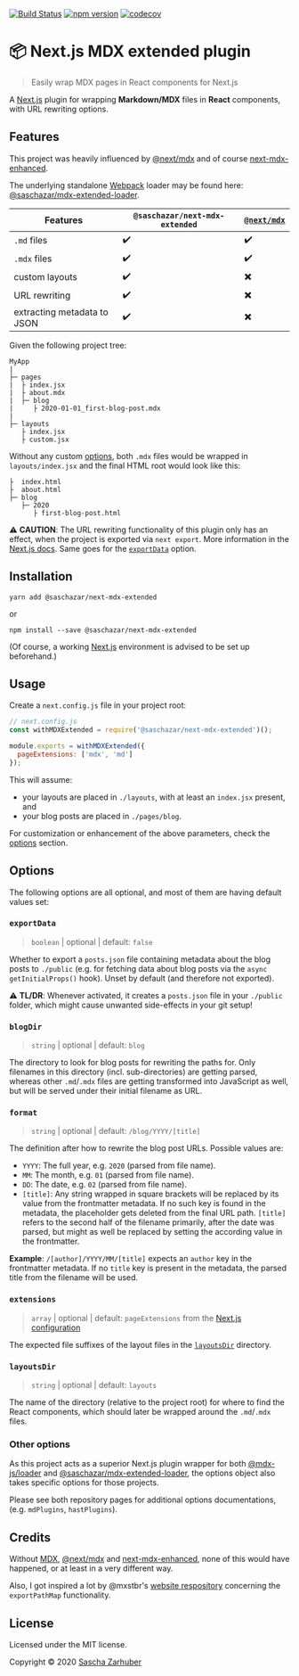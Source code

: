 [![Build Status](https://travis-ci.com/saschazar21/next-mdx-extended.svg?branch=master)](https://travis-ci.com/saschazar21/next-mdx-extended) [![npm version](https://badge.fury.io/js/%40saschazar%2Fnext-mdx-extended.png)](https://badge.fury.io/js/%40saschazar%2Fnext-mdx-extended) [![codecov](https://codecov.io/gh/saschazar21/next-mdx-extended/branch/dev/graph/badge.svg)](https://codecov.io/gh/saschazar21/next-mdx-extended)

# 📦 Next.js MDX extended plugin

> Easily wrap MDX pages in React components for Next.js

A [Next.js](https://nextjs.org) plugin for wrapping **Markdown/MDX** files in **React** components, with URL rewriting options.

## Features

This project was heavily influenced by [@next/mdx](https://github.com/zeit/next.js/tree/canary/packages/next-mdx) and of course [next-mdx-enhanced](https://github.com/hashicorp/next-mdx-enhanced).

The underlying standalone [Webpack](https://webpack.js.org/) loader may be found here: [@saschazar/mdx-extended-loader](https://github.com/saschazar21/mdx-extended-loader).

| **Features**                | `@saschazar/next-mdx-extended` | [`@next/mdx`](https://github.com/zeit/next.js/tree/canary/packages/next-mdx) |
| --------------------------- | ------------------------------ | ---------------------------------------------------------------------------- |
| `.md` files                 | ✔️                             | ✔️                                                                           |
| `.mdx` files                | ✔️                             | ✔️                                                                           |
| custom layouts              | ✔️                             | ✖️                                                                           |
| URL rewriting               | ✔️                             | ✖️                                                                           |
| extracting metadata to JSON | ✔️                             | ✖️                                                                           |

Given the following project tree:

```
MyApp
|
├─ pages
|  ├ index.jsx
|  ├ about.mdx
|  ├─ blog
|     ├ 2020-01-01_first-blog-post.mdx
|
├─ layouts
   ├ index.jsx
   ├ custom.jsx
```

Without any custom [options](#options), both `.mdx` files would be wrapped in `layouts/index.jsx` and the final HTML root would look like this:

```
├  index.html
├  about.html
├─ blog
   ├─ 2020
      ├ first-blog-post.html
```

⚠️ **CAUTION**: The URL rewriting functionality of this plugin only has an effect, when the project is exported via `next export`. More information in the [Next.js docs](https://nextjs.org/docs/api-reference/next.config.js/exportPathMap). Same goes for the [`exportData`](#exportdata) option.

## Installation

`yarn add @saschazar/next-mdx-extended`

or

`npm install --save @saschazar/next-mdx-extended`

(Of course, a working [Next.js](https://nextjs.org) environment is advised to be set up beforehand.)

## Usage

Create a `next.config.js` file in your project root:

```javascript
// next.config.js
const withMDXExtended = require('@saschazar/next-mdx-extended')();

module.exports = withMDXExtended({
  pageExtensions: ['mdx', 'md']
});
```

This will assume:

- your layouts are placed in `./layouts`, with at least an `index.jsx` present, and
- your blog posts are placed in `./pages/blog`.

For customization or enhancement of the above parameters, check the [options](#options) section.

## Options

The following options are all optional, and most of them are having default values set:

### `exportData`

> `boolean` | optional | default: `false`

Whether to export a `posts.json` file containing metadata about the blog posts to `./public` (e.g. for fetching data about blog posts via the `async getInitialProps()` hook). Unset by default (and therefore not exported).

⚠️ **TL/DR**: Whenever activated, it creates a `posts.json` file in your `./public` folder, which might cause unwanted side-effects in your git setup!

### `blogDir`

> `string` | optional | default: `blog`

The directory to look for blog posts for rewriting the paths for. Only filenames in this directory (incl. sub-directories) are getting parsed, whereas other `.md`/`.mdx` files are getting transformed into JavaScript as well, but will be served under their initial filename as URL.

### `format`

> `string` | optional | default: `/blog/YYYY/[title]`

The definition after how to rewrite the blog post URLs. Possible values are:

- `YYYY`: The full year, e.g. `2020` (parsed from file name).
- `MM`: The month, e.g. `01` (parsed from file name).
- `DD`: The date, e.g. `02` (parsed from file name).
- `[title]`: Any string wrapped in square brackets will be replaced by its value from the frontmatter metadata. If no such key is found in the metadata, the placeholder gets deleted from the final URL path. `[title]` refers to the second half of the filename primarily, after the date was parsed, but might as well be replaced by setting the according value in the frontmatter.

**Example**: `/[author]/YYYY/MM/[title]` expects an `author` key in the frontmatter metadata. If no `title` key is present in the metadata, the parsed title from the filename will be used.

### `extensions`

> `array` | optional | default: `pageExtensions` from the [Next.js configuration](https://nextjs.org/docs/api-reference/next.config.js/custom-page-extensions)

The expected file suffixes of the layout files in the [`layoutsDir`](#layoutsdir) directory.

### `layoutsDir`

> `string` | optional | default: `layouts`

The name of the directory (relative to the project root) for where to find the React components, which should later be wrapped around the `.md`/`.mdx` files.

### Other options

As this project acts as a superior Next.js plugin wrapper for both [@mdx-js/loader](https://github.com/mdx-js/mdx) and [@saschazar/mdx-extended-loader](https://github.com/saschazar21/mdx-extended-loader), the options object also takes specific options for those projects.

Please see both repository pages for additional options documentations, (e.g. `mdPlugins`, `hastPlugins`).

## Credits

Without [MDX](https://mdxjs.com/), [@next/mdx](https://github.com/zeit/next.js/tree/canary/packages/next-mdx) and [next-mdx-enhanced](https://github.com/hashicorp/next-mdx-enhanced), none of this would have happened, or at least in a very different way.

Also, I got inspired a lot by @mxstbr's [website respository](https://github.com/mxstbr/mxstbr.com) concerning the `exportPathMap` functionality.

## License

Licensed under the MIT license.

Copyright ©️ 2020 [Sascha Zarhuber](https://github.com/saschazar21)
